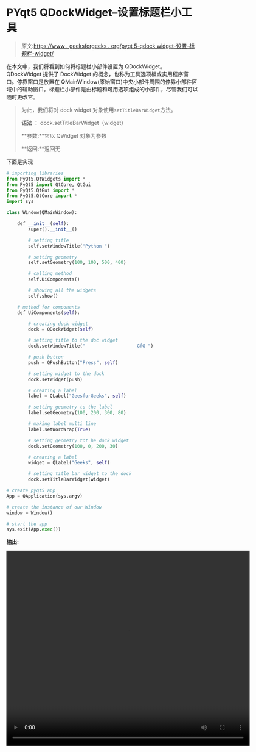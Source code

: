 # PYqt5 QDockWidget–设置标题栏小工具

> 原文:[https://www . geeksforgeeks . org/pyqt 5-qdock widget-设置-标题栏-widget/](https://www.geeksforgeeks.org/pyqt5-qdockwidget-setting-title-bar-widget/)

在本文中，我们将看到如何将标题栏小部件设置为 QDockWidget。QDockWidget 提供了 DockWidget 的概念，也称为工具选项板或实用程序窗口。停靠窗口是放置在 QMainWindow(原始窗口)中央小部件周围的停靠小部件区域中的辅助窗口。标题栏小部件是由标题和可用选项组成的小部件，尽管我们可以随时更改它。

> 为此，我们将对 dock widget 对象使用`setTitleBarWidget`方法。
> 
> **语法 ：** dock.setTitleBarWidget（widget）
> 
> **参数:**它以 QWidget 对象为参数
> 
> **返回:**返回无

下面是实现

```py
# importing libraries
from PyQt5.QtWidgets import * 
from PyQt5 import QtCore, QtGui
from PyQt5.QtGui import * 
from PyQt5.QtCore import *
import sys

class Window(QMainWindow):

    def __init__(self):
        super().__init__()

        # setting title
        self.setWindowTitle("Python ")

        # setting geometry
        self.setGeometry(100, 100, 500, 400)

        # calling method
        self.UiComponents()

        # showing all the widgets
        self.show()

    # method for components
    def UiComponents(self):

        # creating dock widget
        dock = QDockWidget(self)

        # setting title to the doc widget
        dock.setWindowTitle("                   GfG ")

        # push button
        push = QPushButton("Press", self)

        # setting widget to the dock
        dock.setWidget(push)

        # creating a label
        label = QLabel("GeesforGeeks", self)

        # setting geometry to the label
        label.setGeometry(100, 200, 300, 80)

        # making label multi line
        label.setWordWrap(True)

        # setting geometry tot he dock widget
        dock.setGeometry(100, 0, 200, 30)

        # creating a label
        widget = QLabel("Geeks", self)

        # setting title bar widget to the dock
        dock.setTitleBarWidget(widget)

# create pyqt5 app
App = QApplication(sys.argv)

# create the instance of our Window
window = Window()

# start the app
sys.exit(App.exec())
```

**输出:**

<video class="wp-video-shortcode" id="video-460000-1" width="640" height="512" preload="metadata" controls=""><source type="video/mp4" src="https://media.geeksforgeeks.org/wp-content/uploads/20200725035234/Python-2020-07-25-03-52-06.mp4?_=1">[https://media.geeksforgeeks.org/wp-content/uploads/20200725035234/Python-2020-07-25-03-52-06.mp4](https://media.geeksforgeeks.org/wp-content/uploads/20200725035234/Python-2020-07-25-03-52-06.mp4)</video>